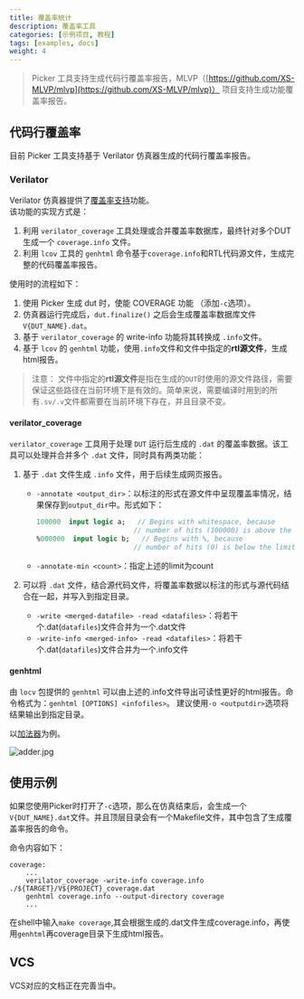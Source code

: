 ```yaml
---
title: 覆盖率统计
description: 覆盖率工具
categories: [示例项目, 教程] 
tags: [examples, docs]
weight: 4
---
```


> Picker 工具支持生成代码行覆盖率报告，MLVP（[https://github.com/XS-MLVP/mlvp](https://github.com/XS-MLVP/mlvp)） 项目支持生成功能覆盖率报告。

## 代码行覆盖率

目前 Picker 工具支持基于 Verilator 仿真器生成的代码行覆盖率报告。

### Verilator

Verilator 仿真器提供了[覆盖率支持](https://verilator.org/guide/latest/exe_verilator_coverage.html)功能。  
该功能的实现方式是：
1. 利用 `verilator_coverage` 工具处理或合并覆盖率数据库，最终针对多个DUT生成一个 `coverage.info` 文件。
2. 利用 `lcov` 工具的 `genhtml` 命令基于`coverage.info`和RTL代码源文件，生成完整的代码覆盖率报告。

使用时的流程如下：

1. 使用 Picker 生成 dut 时，使能 COVERAGE 功能 （添加`-c`选项）。
2. 仿真器运行完成后，`dut.finalize()` 之后会生成覆盖率数据库文件 `V{DUT_NAME}.dat`。
3. 基于 `verilator_coverage` 的 write-info 功能将其转换成 `.info`文件。
4. 基于 `lcov` 的 `genhtml` 功能，使用`.info`文件和文件中指定的**rtl源文件**，生成html报告。

> 注意： 文件中指定的**rtl源文件**是指在生成的`DUT`时使用的源文件路径，需要保证这些路径在当前环境下是有效的。简单来说，需要编译时用到的所有`.sv/.v`文件都需要在当前环境下存在，并且目录不变。

#### verilator_coverage

`verilator_coverage` 工具用于处理 `DUT` 运行后生成的 `.dat` 的覆盖率数据。该工具可以处理并合并多个 `.dat` 文件，同时具有两类功能：

1. 基于 `.dat` 文件生成 `.info` 文件，用于后续生成网页报告。

    - `-annotate <output_dir>`：以标注的形式在源文件中呈现覆盖率情况，结果保存到`output_dir`中。形式如下：

        ```sv
        100000  input logic a;   // Begins with whitespace, because
                                // number of hits (100000) is above the limit.
        %000000  input logic b;   // Begins with %, because
                                // number of hits (0) is below the limit.
        ```

    - `-annotate-min <count>`：指定上述的limit为count
2. 可以将 `.dat` 文件，结合源代码文件，将覆盖率数据以标注的形式与源代码结合在一起，并写入到指定目录。

    - `-write <merged-datafile> -read <datafiles>`：将若干个.dat(`datafiles`)文件合并为一个.dat文件
    - `-write-info <merged-info> -read <datafiles>`：将若干个.dat(`datafiles`)文件合并为一个.info文件

#### genhtml

由 `locv` 包提供的 `genhtml` 可以由上述的.info文件导出可读性更好的html报告。命令格式为：`genhtml [OPTIONS] <infofiles>`。
建议使用`-o <outputdir>`选项将结果输出到指定目录。

以[加法器](/docs/quick-start/eg-adder/)为例。

![adder.jpg](adder.jpg)


## 使用示例

如果您使用Picker时打开了`-c`选项，那么在仿真结束后，会生成一个`V{DUT_NAME}.dat`文件。并且顶层目录会有一个Makefile文件，其中包含了生成覆盖率报告的命令。

命令内容如下：

```make
coverage:
    ...
    verilator_coverage -write-info coverage.info ./${TARGET}/V${PROJECT}_coverage.dat
    genhtml coverage.info --output-directory coverage
    ...
```

在shell中输入`make coverage`,其会根据生成的.dat文件生成coverage.info，再使用`genhtml`再coverage目录下生成html报告。


## VCS

VCS对应的文档正在完善当中。
